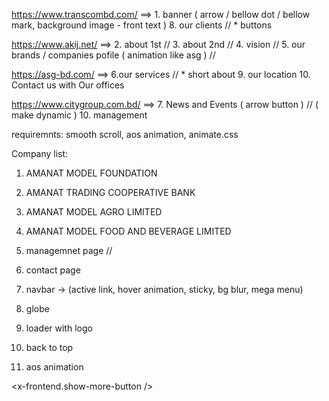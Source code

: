 https://www.transcombd.com/     ==> 	1. banner ( arrow / bellow dot / bellow mark, background image - front text )
										8. our clients //
										* buttons

https://www.akij.net/ 		    ==> 	2. about 1st //
					                    3. about 2nd //
					                    4. vision //
					                    5. our brands / companies pofile ( animation like asg ) //


https://asg-bd.com/		        ==>     6.our services //
										* short about
										9. our location
										10. Contact us with Our offices 



https://www.citygroup.com.bd/	==> 	7. News and Events ( arrow button ) // ( make dynamic )
					                    10. management
					


requiremnts: smooth scroll, aos animation, animate.css

Company list:
1. AMANAT MODEL FOUNDATION 
2. AMANAT TRADING COOPERATIVE BANK 
3. AMANAT MODEL AGRO LIMITED 
4. AMANAT MODEL FOOD AND BEVERAGE LIMITED 










1. managemnet page //
2. contact page 
3. navbar -> (active link, hover animation, sticky, bg blur, mega menu)
5. globe
6. loader with logo
7. back to top
8. aos animation

<x-frontend.show-more-button />